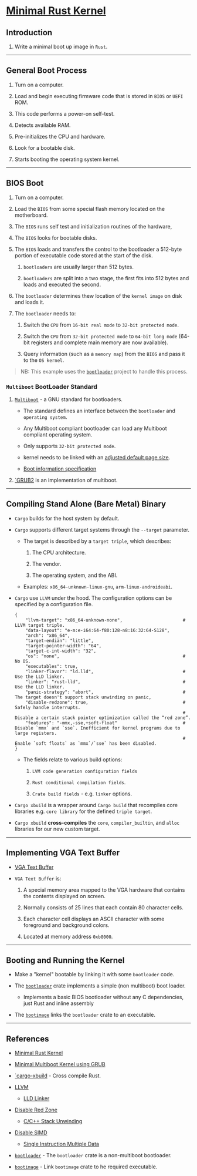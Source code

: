 # [Minimal Rust Kernel](https://os.phil-opp.com/minimal-rust-kernel/)

## Introduction

1. Write a minimal boot up image in `Rust`.

---

## General Boot Process

1. Turn on a computer.

2. Load and begin executing firmware code that is stored in `BIOS` or `UEFI` ROM. 

3. This code performs a power-on self-test.

4. Detects available RAM.

5. Pre-initializes the CPU and hardware. 

6. Look for a bootable disk.

7. Starts booting the operating system kernel.

---

## BIOS Boot

1. Turn on a computer. 

2. Load the `BIOS` from some special flash memory located on the motherboard. 

3. The `BIOS` runs self test and initialization routines of the hardware, 

4. The `BIOS` looks for bootable disks. 

5. The `BIOS` loads and transfers the control to the bootloader a 512-byte portion of executable code stored at the start of the disk. 

    1. `bootloaders` are usually larger than 512 bytes.
    
    2. `bootloaders` are split into a two stage, the first fits into 512 bytes and loads and executed the second.

6. The `bootloader` determines thew location of the `kernel image` on disk and loads it. 

7. The `bootloader` needs to:

    1. Switch the `CPU` from `16-bit real mode` to `32-bit protected mode`. 
    
    2. Switch the `CPU` from `32-bit protected mode` to `64-bit long mode` (64-bit registers and complete main memory are now available).
    
    3. Query information (such as a `memory map`) from the `BIOS` and pass it to the `OS kernel`.

> NB: This example uses the [`bootloader`](https://github.com/rust-osdev/bootimage) project to handle this process.


### `Multiboot` BootLoader Standard

1. [`Multiboot`](https://wiki.osdev.org/Multiboot) - a GNU standard for bootloaders.

    - The standard defines an interface between the `bootloader` and `operating system`.
    
    - Any Multiboot compliant bootloader can load any Multiboot compliant operating system.

    - Only  supports `32-bit protected mode`.

    - kernel needs to be linked with an [adjusted default page size](https://wiki.osdev.org/Multiboot#Multiboot_2).

    - [Boot information specification](https://www.gnu.org/software/grub/manual/multiboot/multiboot.html#Boot-information-format)

2. [`GRUB2](https://en.wikipedia.org/wiki/GNU_GRUB) is an implementation of multiboot.

---

## Compiling Stand Alone (Bare Metal) Binary

* `Cargo` builds for the host system by default.

* `Cargo` supports different target systems through the `--target` parameter.

    * The target is described by a `target triple`, which describes:
    
        1. The CPU architecture.
        
        2. The vendor. 
        
        3. The operating system, and the ABI.
    
    * Examples: `x86_64-unknown-linux-gnu`, `arm-linux-androideabi`.

* `Cargo` use `LLVM` under the hood. The configuration options can be specified by a configuration file.

    ```
    {
        "llvm-target": "x86_64-unknown-none",                       # LLVM target triple.
        "data-layout": "e-m:e-i64:64-f80:128-n8:16:32:64-S128",
        "arch": "x86_64",
        "target-endian": "little",
        "target-pointer-width": "64",
        "target-c-int-width": "32",
        "os": "none",                                               # No OS.
        "executables": true,
        "linker-flavor": "ld.lld",                                  # Use the LLD linker.
        "linker": "rust-lld",                                       # Use the LLD linker.
        "panic-strategy": "abort",                                  # The target doesn't support stack unwinding on panic, 
        "disable-redzone": true,                                    # Safely handle interrupts. 
                                                                    # Disable a certain stack pointer optimization called the “red zone”.
        "features": "-mmx,-sse,+soft-float"                         # Disable `mmx` and `sse`. Inefficient for kernel programs due to large registers.
                                                                    # Enable `soft floats` as `mmx`/`sse` has been disabled.
    }
    ```

    * The fields relate to various build options:

        1. `LVM code generation configuration fields`

        2. `Rust conditional compilation fields`.

        3. `Crate build fields` - e.g. `linker` options.

* `Cargo xbuild` is a wrapper around `Cargo build` that recompiles core libraries e.g. `core library` for the defined `triple target`.

* `Cargo xbuild` __cross-compiles__ the `core`, `compiler_builtin`, and `alloc` libraries for our new custom target.

---

## Implementing VGA Text Buffer

* [VGA Text Buffer](https://en.wikipedia.org/wiki/VGA-compatible_text_mode)

* `VGA Text Buffer` is:

    1. A special memory area mapped to the VGA hardware that contains the contents displayed on screen. 
    
    2. Normally consists of 25 lines that each contain 80 character cells. 
    
    3. Each character cell displays an ASCII character with some foreground and background colors.

    4. Located at memory address `0xb8000`.

---

## Booting and Running the Kernel

* Make a "kernel" bootable by linking it with some `bootloader` code.

* The [`bootloader`](https://github.com/rust-osdev/bootloader) crate implements a simple (non multiboot) boot loader.

    * Implements a basic BIOS bootloader without any C dependencies, just Rust and inline assembly

* The [`bootimage`](https://github.com/rust-osdev/bootimage) links the `bootloader` crate to an executable.




---

## References

* [Minimal Rust Kernel](https://os.phil-opp.com/minimal-rust-kernel/)

* [Minimal Multiboot Kernel using GRUB](https://os.phil-opp.com/multiboot-kernel/)

* [`cargo-xbuild](https://github.com/rust-osdev/cargo-xbuild) - Cross compile Rust.

* [LLVM](https://llvm.org/)

    * [LLD Linker](https://lld.llvm.org/)

* [Disable Red Zone](https://os.phil-opp.com/red-zone/)
    * [C/C++ Stack Unwinding](https://www.bogotobogo.com/cplusplus/stackunwinding.php)

* [Disable SIMD](https://os.phil-opp.com/disable-simd/)

    * [Single Instruction Multiple Data](https://en.wikipedia.org/wiki/SIMD)

* [`bootloader`](https://github.com/rust-osdev/bootloader) - The `bootloader` crate is a non-multiboot bootloader.

* [`bootimage`](https://github.com/rust-osdev/bootimage) - Link `bootimage` crate to he required executable.


